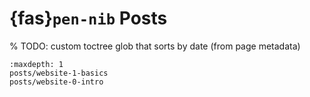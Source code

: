 # {fas}`pen-nib` Posts

% TODO: custom toctree glob that sorts by date (from page metadata)
```{toctree}
:maxdepth: 1
posts/website-1-basics
posts/website-0-intro
```
<!-- posts/website-1-basics -->
